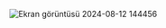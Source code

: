 ![Ekran görüntüsü 2024-08-12 144456](https://github.com/user-attachments/assets/d8b7a57f-2ddd-4395-8e96-5315ec8605b1)
